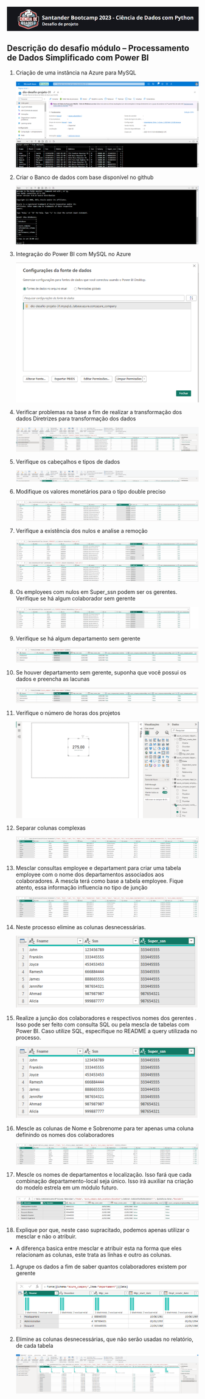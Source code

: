 
<center>
    
   ![](./Assets/0.png)
 
</center>

## Descrição do desafio módulo – Processamento de Dados Simplificado com Power BI
1. Criação de uma instância na Azure para MySQL
    <center>

    ![](./Assets/1.png)

    </center>
1. Criar o Banco de dados com base disponível no github
    <center>

    ![](./Assets/2.png)

    </center>
1. Integração do Power BI com MySQL no Azure 
    <center>

    ![](./Assets/3.png)

    </center>

1. Verificar problemas na base a fim de realizar a transformação dos dados
Diretrizes para transformação dos dados
    <center>

    ![](./Assets/4.png)

    </center>

1. Verifique os cabeçalhos e tipos de dados    
    <center>

    ![](./Assets/5.png)

    </center>

1. Modifique os valores monetários para o tipo double preciso
    <center>

    ![](./Assets/6.png)

    </center>

1. Verifique a existência dos nulos e analise a remoção
    <center>

    ![](./Assets/7.png)

    </center>   
    
1. Os employees com nulos em Super_ssn podem ser os gerentes. Verifique se há algum colaborador sem gerente
    <center>

    ![](./Assets/8.png)

    </center>

1. Verifique se há algum departamento sem gerente
    <center>

    ![](./Assets/9.png)

    </center>

1. Se houver departamento sem gerente, suponha que você possui os dados e preencha as lacunas
    <center>

    ![](./Assets/9.png)

    </center>

1. Verifique o número de horas dos projetos
    <center>

    ![](./Assets/10.png)

    </center> 

1. Separar colunas complexas
    <center>

    ![](./Assets/11.png)

    </center> 

1. Mesclar consultas employee e departament para criar uma tabela employee com o nome dos departamentos associados aos colaboradores. A mescla terá como base a tabela employee. Fique atento, essa informação influencia no tipo de junção
    <center>

    ![](./Assets/11.png)

    </center> 
1. Neste processo elimine as colunas desnecessárias. 
     <center>

    ![](./Assets/13.png)

    </center> 

1. Realize a junção dos colaboradores e respectivos nomes dos gerentes . Isso pode ser feito com consulta SQL ou pela mescla de tabelas com Power BI. Caso utilize SQL, especifique no README a query utilizada no processo.
    <center>

    ![](./Assets/13.png)

    </center> 
1. Mescle as colunas de Nome e Sobrenome para ter apenas uma coluna definindo os nomes dos colaboradores
    <center>

    ![](./Assets/14.png)

    </center> 
1. Mescle os nomes de departamentos e localização. Isso fará que cada combinação departamento-local seja único. Isso irá auxiliar na criação do modelo estrela em um módulo futuro.
    <center>

    ![](./Assets/16.png)

    </center> 
1. Explique por que, neste caso supracitado, podemos apenas utilizar o mesclar e não o atribuir. 
- A diferença basica entre mesclar e atribuir esta na forma que eles relacionam as colunas, este trata as linhas e outro as colunas. 

1. Agrupe os dados a fim de saber quantos colaboradores existem por gerente
    <center>

    ![](./Assets/17.png)

    </center> 

1. Elimine as colunas desnecessárias, que não serão usadas no relatório, de cada tabela

    <center>

    ![](./Assets/18.png)

    </center> 